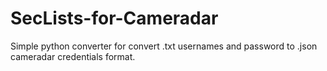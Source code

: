 # SecLists-for-Cameradar
 Simple python converter for convert .txt usernames and password to .json cameradar credentials format.
